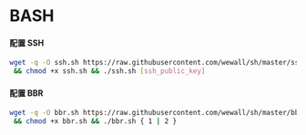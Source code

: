 # BASH

#### 配置 SSH

```bash
wget -q -O ssh.sh https://raw.githubusercontent.com/wewall/sh/master/ssh.sh \
 && chmod +x ssh.sh && ./ssh.sh [ssh_public_key]
```

#### 配置 BBR

```bash
wget -q -O bbr.sh https://raw.githubusercontent.com/wewall/sh/master/bbr.sh \
 && chmod +x bbr.sh && ./bbr.sh { 1 | 2 }
```
